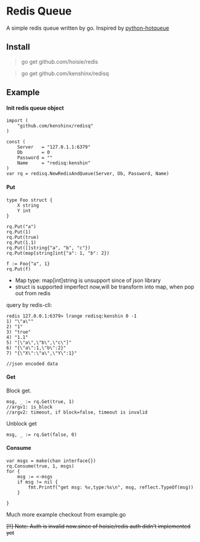 Redis Queue
=====
A simple redis queue written by go.  Inspired by [python-hotqueue](https://github.com/richardhenry/hotqueue)


## Install

>go get github.com/hoisie/redis

>go get github.com/kenshinx/redisq

## Example

#### Init redis queue object

```
import (
	"github.com/kenshinx/redisq"
)

const (
	Server   = "127.0.1.1:6379"
	Db       = 0
	Password = ""
	Name     = "redisq:kenshin"
)
var rq = redisq.NewRedisAndQueue(Server, Db, Password, Name)
```

#### Put

```
type Foo struct {
	X string
	Y int
}

rq.Put("a")
rq.Put(1)
rq.Put(true)
rq.Put(1.1)
rq.Put([]string{"a", "b", "c"})
rq.Put(map[string]int{"a": 1, "b": 2})

f := Foo{"a", 1}
rq.Put(f)
```
* Map type: map[int]string is unsupport since of json library
* struct is supported imperfect now,will be transform into map, when pop out from redis

query by redis-cli:

	redis 127.0.0.1:6379> lrange redisq:kenshin 0 -1
	1) "\"a\""
	2) "1"
	3) "true"
	4) "1.1"
	5) "[\"a\",\"b\",\"c\"]"
	6) "{\"a\":1,\"b\":2}"
	7) "{\"X\":\"a\",\"Y\":1}"

	//json encoded data

#### Get 

Block get. 
```
msg, _ := rq.Get(true, 1)
//argv1: is_block 
//argv2: timeout, if block=false, timeout is invalid
```

Unblock get

```
msg, _ := rq.Get(false, 0)
```

#### Consume

```
var msgs = make(chan interface{})
rq.Consume(true, 1, msgs)
for {
	msg := <-msgs
	if msg != nil {
		fmt.Printf("get msg: %v,type:%s\n", msg, reflect.TypeOf(msg))
	}

}

```

Much more example checkout from example.go

~~[!!] Note: Auth is invalid now.since of hoisie/redis auth didn't implemented yet~~
